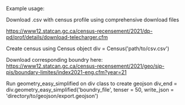Example usage:

Download .csv with census profile using comprehensive download files

https://www12.statcan.gc.ca/census-recensement/2021/dp-pd/prof/details/download-telecharger.cfm

Create census using Census object
div = Census('path/to/csv.csv')


Download corresponding boundry here:
https://www12.statcan.gc.ca/census-recensement/2021/geo/sip-pis/boundary-limites/index2021-eng.cfm?year=21

Run geometry_easy_simplified on div class to create geojson
div_end = div.geometry_easy_simplified('boundry_file', tenser = 50, write_json = 'directory/to/geojson/export.geojson')
